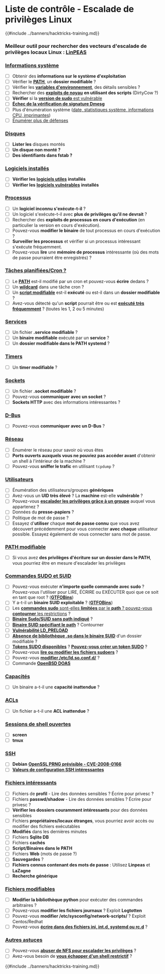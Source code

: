 # Liste de contrôle - Escalade de privilèges Linux

{{#include ../banners/hacktricks-training.md}}

### **Meilleur outil pour rechercher des vecteurs d'escalade de privilèges locaux Linux :** [**LinPEAS**](https://github.com/carlospolop/privilege-escalation-awesome-scripts-suite/tree/master/linPEAS)

### [Informations système](privilege-escalation/index.html#system-information)

- [ ] Obtenir des **informations sur le système d'exploitation**
- [ ] Vérifier le [**PATH**](privilege-escalation/index.html#path), un **dossier modifiable** ?
- [ ] Vérifier les [**variables d'environnement**](privilege-escalation/index.html#env-info), des détails sensibles ?
- [ ] Rechercher des [**exploits de noyau**](privilege-escalation/index.html#kernel-exploits) **en utilisant des scripts** (DirtyCow ?)
- [ ] **Vérifier** si la [**version de sudo** est vulnérable](privilege-escalation/index.html#sudo-version)
- [ ] [**Échec de la vérification de signature Dmesg**](privilege-escalation/index.html#dmesg-signature-verification-failed)
- [ ] Plus d'énumération système ([date, statistiques système, informations CPU, imprimantes](privilege-escalation/index.html#more-system-enumeration))
- [ ] [Énumérer plus de défenses](privilege-escalation/index.html#enumerate-possible-defenses)

### [Disques](privilege-escalation/index.html#drives)

- [ ] **Lister les** disques montés
- [ ] **Un disque non monté ?**
- [ ] **Des identifiants dans fstab ?**

### [**Logiciels installés**](privilege-escalation/index.html#installed-software)

- [ ] **Vérifier les** [**logiciels utiles**](privilege-escalation/index.html#useful-software) **installés**
- [ ] **Vérifier les** [**logiciels vulnérables**](privilege-escalation/index.html#vulnerable-software-installed) **installés**

### [Processus](privilege-escalation/index.html#processes)

- [ ] Un **logiciel inconnu s'exécute-t-il** ?
- [ ] Un logiciel s'exécute-t-il avec **plus de privilèges qu'il ne devrait** ?
- [ ] Rechercher des **exploits de processus en cours d'exécution** (en particulier la version en cours d'exécution).
- [ ] Pouvez-vous **modifier le binaire** de tout processus en cours d'exécution ?
- [ ] **Surveiller les processus** et vérifier si un processus intéressant s'exécute fréquemment.
- [ ] Pouvez-vous **lire** une **mémoire de processus** intéressante (où des mots de passe pourraient être enregistrés) ?

### [Tâches planifiées/Cron ?](privilege-escalation/index.html#scheduled-jobs)

- [ ] Le [**PATH**](privilege-escalation/index.html#cron-path) est-il modifié par un cron et pouvez-vous **écrire** dedans ?
- [ ] Un [**wildcard**](privilege-escalation/index.html#cron-using-a-script-with-a-wildcard-wildcard-injection) dans une tâche cron ?
- [ ] Un [**script modifiable**](privilege-escalation/index.html#cron-script-overwriting-and-symlink) est-il **exécuté** ou est-il dans un **dossier modifiable** ?
- [ ] Avez-vous détecté qu'un **script** pourrait être ou est [**exécuté très fréquemment**](privilege-escalation/index.html#frequent-cron-jobs) ? (toutes les 1, 2 ou 5 minutes)

### [Services](privilege-escalation/index.html#services)

- [ ] Un fichier **.service** **modifiable** ?
- [ ] Un **binaire modifiable** exécuté par un **service** ?
- [ ] Un **dossier modifiable dans le PATH systemd** ?

### [Timers](privilege-escalation/index.html#timers)

- [ ] Un **timer modifiable** ?

### [Sockets](privilege-escalation/index.html#sockets)

- [ ] Un fichier **.socket** **modifiable** ?
- [ ] Pouvez-vous **communiquer avec un socket** ?
- [ ] **Sockets HTTP** avec des informations intéressantes ?

### [D-Bus](privilege-escalation/index.html#d-bus)

- [ ] Pouvez-vous **communiquer avec un D-Bus** ?

### [Réseau](privilege-escalation/index.html#network)

- [ ] Énumérer le réseau pour savoir où vous êtes
- [ ] **Ports ouverts auxquels vous ne pouviez pas accéder avant** d'obtenir un shell à l'intérieur de la machine ?
- [ ] Pouvez-vous **sniffer le trafic** en utilisant `tcpdump` ?

### [Utilisateurs](privilege-escalation/index.html#users)

- [ ] Énumération des utilisateurs/groupes **génériques**
- [ ] Avez-vous un **UID très élevé** ? La **machine** est-elle **vulnérable** ?
- [ ] Pouvez-vous [**escalader les privilèges grâce à un groupe**](privilege-escalation/interesting-groups-linux-pe/index.html) auquel vous appartenez ?
- [ ] Données du **presse-papiers** ?
- [ ] Politique de mot de passe ?
- [ ] Essayez d'**utiliser** chaque **mot de passe connu** que vous avez découvert précédemment pour vous connecter **avec chaque** utilisateur possible. Essayez également de vous connecter sans mot de passe.

### [PATH modifiable](privilege-escalation/index.html#writable-path-abuses)

- [ ] Si vous avez **des privilèges d'écriture sur un dossier dans le PATH**, vous pourriez être en mesure d'escalader les privilèges

### [Commandes SUDO et SUID](privilege-escalation/index.html#sudo-and-suid)

- [ ] Pouvez-vous exécuter **n'importe quelle commande avec sudo** ? Pouvez-vous l'utiliser pour LIRE, ÉCRIRE ou EXÉCUTER quoi que ce soit en tant que root ? ([**GTFOBins**](https://gtfobins.github.io))
- [ ] Y a-t-il un **binaire SUID exploitable** ? ([**GTFOBins**](https://gtfobins.github.io))
- [ ] Les [**commandes sudo** sont-elles **limitées** par le **path** ? pouvez-vous **contourner** les restrictions](privilege-escalation/index.html#sudo-execution-bypassing-paths) ?
- [ ] [**Binaire Sudo/SUID sans path indiqué**](privilege-escalation/index.html#sudo-command-suid-binary-without-command-path) ?
- [ ] [**Binaire SUID spécifiant le path**](privilege-escalation/index.html#suid-binary-with-command-path) ? Contourner
- [ ] [**Vulnérabilité LD_PRELOAD**](privilege-escalation/index.html#ld_preload)
- [ ] [**Absence de bibliothèque .so dans le binaire SUID**](privilege-escalation/index.html#suid-binary-so-injection) d'un dossier modifiable ?
- [ ] [**Tokens SUDO disponibles**](privilege-escalation/index.html#reusing-sudo-tokens) ? [**Pouvez-vous créer un token SUDO**](privilege-escalation/index.html#var-run-sudo-ts-less-than-username-greater-than) ?
- [ ] Pouvez-vous [**lire ou modifier les fichiers sudoers**](privilege-escalation/index.html#etc-sudoers-etc-sudoers-d) ?
- [ ] Pouvez-vous [**modifier /etc/ld.so.conf.d/**](privilege-escalation/index.html#etc-ld-so-conf-d) ?
- [ ] Commande [**OpenBSD DOAS**](privilege-escalation/index.html#doas)

### [Capacités](privilege-escalation/index.html#capabilities)

- [ ] Un binaire a-t-il une **capacité inattendue** ?

### [ACLs](privilege-escalation/index.html#acls)

- [ ] Un fichier a-t-il une **ACL inattendue** ?

### [Sessions de shell ouvertes](privilege-escalation/index.html#open-shell-sessions)

- [ ] **screen**
- [ ] **tmux**

### [SSH](privilege-escalation/index.html#ssh)

- [ ] **Debian** [**OpenSSL PRNG prévisible - CVE-2008-0166**](privilege-escalation/index.html#debian-openssl-predictable-prng-cve-2008-0166)
- [ ] [**Valeurs de configuration SSH intéressantes**](privilege-escalation/index.html#ssh-interesting-configuration-values)

### [Fichiers intéressants](privilege-escalation/index.html#interesting-files)

- [ ] Fichiers de **profil** - Lire des données sensibles ? Écrire pour privesc ?
- [ ] Fichiers **passwd/shadow** - Lire des données sensibles ? Écrire pour privesc ?
- [ ] **Vérifier les dossiers couramment intéressants** pour des données sensibles
- [ ] Fichiers **propriétaires/locaux étranges**, vous pourriez avoir accès ou modifier des fichiers exécutables
- [ ] **Modifiés** dans les dernières minutes
- [ ] Fichiers **Sqlite DB**
- [ ] Fichiers **cachés**
- [ ] **Script/Binaires dans le PATH**
- [ ] Fichiers **Web** (mots de passe ?)
- [ ] **Sauvegardes** ?
- [ ] **Fichiers connus contenant des mots de passe** : Utilisez **Linpeas** et **LaZagne**
- [ ] **Recherche générique**

### [**Fichiers modifiables**](privilege-escalation/index.html#writable-files)

- [ ] **Modifier la bibliothèque python** pour exécuter des commandes arbitraires ?
- [ ] Pouvez-vous **modifier les fichiers journaux** ? Exploit **Logtotten**
- [ ] Pouvez-vous **modifier /etc/sysconfig/network-scripts/** ? Exploit Centos/Redhat
- [ ] Pouvez-vous [**écrire dans des fichiers ini, int.d, systemd ou rc.d**](privilege-escalation/index.html#init-init-d-systemd-and-rc-d) ?

### [**Autres astuces**](privilege-escalation/index.html#other-tricks)

- [ ] Pouvez-vous [**abuser de NFS pour escalader les privilèges**](privilege-escalation/index.html#nfs-privilege-escalation) ?
- [ ] Avez-vous besoin de [**vous échapper d'un shell restrictif**](privilege-escalation/index.html#escaping-from-restricted-shells) ?

{{#include ../banners/hacktricks-training.md}}
